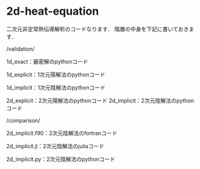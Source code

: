 # 2d-heat-equation

二次元非定常熱伝導解析のコードなります．
階層の中身を下記に書いておきます．

/validation/

1d_exact：厳密解のpythonコード

1d_explicit：1次元陽解法のpythonコード

1d_implicit：1次元陰解法のpythonコード

2d_explicit：2次元陽解法のpythonコード 
2d_implicit：2次元陰解法のpythonコード

/comparison/

2d_implicit.f90：2次元陰解法のfortranコード

2d_implicit.jl：2次元陰解法のjuliaコード

2d_implicit.py：2次元陰解法のpythonコード

